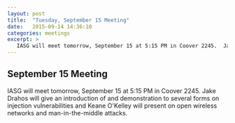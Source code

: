 ```yaml
---
layout: post
title:  "Tuesday, September 15 Meeting"
date:   2015-09-14 14:36:10
categories: meetings
excerpt: >
   IASG will meet tomorrow, September 15 at 5:15 PM in Coover 2245.  Jake Drahos will give an introduction of and demonstration to several forms on injection vulnerabilities and Keane O'Kelley will present on open wireless networks and man-in-the-middle attacks.
---
```

September 15 Meeting
-------------------------
IASG will meet tomorrow, September 15 at 5:15 PM in Coover 2245.  Jake Drahos will give an introduction of and demonstration to several forms on injection vulnerabilities and Keane O'Kelley will present on open wireless networks and man-in-the-middle attacks.
